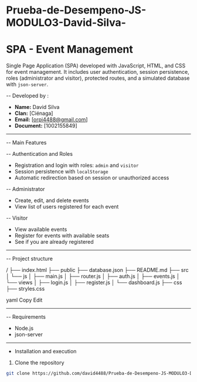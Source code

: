 # Prueba-de-Desempeno-JS-MODULO3-David-Silva-

# SPA - Event Management

Single Page Application (SPA) developed with JavaScript, HTML, and CSS for event management. It includes user authentication, session persistence, roles (administrator and visitor), protected routes, and a simulated database with `json-server`.



-- Developed by :

- **Name:** David Silva
- **Clan:** [Ciénaga]
- **Email:** [orpi4488@gmail.com]
- **Document:** [1002155849]

---

-- Main Features

-- Authentication and Roles

- Registration and login with roles: `admin` and `visitor`
- Session persistence with `localStorage`
- Automatic redirection based on session or unauthorized access

-- Administrator

- Create, edit, and delete events
- View list of users registered for each event

-- Visitor

- View available events
- Register for events with available seats
- See if you are already registered

---

-- Project structure

/
├── index.html
├── public 
├── database.json
├── README.md
├── src
│ └── js
│ ├── main.js
│ ├── router.js
│ ├── auth.js
│ ├── events.js
│ └── views
│ ├── login.js
│ ├── register.js
│ └── dashboard.js 
├── css 
├── stryles.css

yaml
Copy
Edit

-----
-- Requirements

- Node.js
- json-server

---

- Installation and execution

1. Clone the repository

```bash
git clone https://github.com/david4488/Prueba-de-Desempeno-JS-MODULO3-David-Silva-.git
